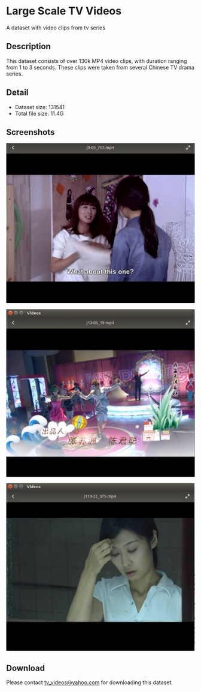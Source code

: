# Large Scale TV Videos
A dataset with video clips from tv series

## Description
This dataset consists of over 130k MP4 video clips, with duration ranging from 1 to 3 seconds. These clips were taken from several Chinese TV drama series.

## Detail
+ Dataset size: 131541
+ Total file size: 11.4G

## Screenshots
![](1.jpg) 

![](2.jpg) 

![](3.jpg)

## Download
Please contact tv_videos@yahoo.com for downloading this dataset.
